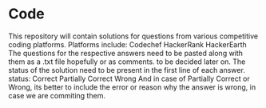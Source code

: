 # Code
This repository will contain solutions for questions from various competitive coding platforms.
Platforms include: 
	Codechef
	HackerRank
	HackerEarth
The questions for the respective answers need to be pasted along with them as a .txt file hopefully or as comments. to be decided later on.
The status of the solution need to be present in the first line of each answer.
status:
	Correct
	Partially Correct
	Wrong
And in case of Partially Correct or Wrong, its better to include the error or reason why the answer is wrong, in case we are commiting them.

